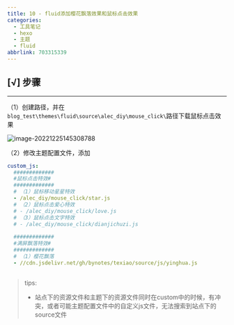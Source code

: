 ```yaml
---
title: 10 - fluid添加樱花飘落效果和鼠标点击效果
categories:
  - 工具笔记
  - hexo
  - 主题
  - fluid
abbrlink: 703315339
---
```


## [√] 步骤

---

（1）创建路径，并在`blog_test\themes\fluid\source\alec_diy\mouse_click\`路径下载鼠标点击效果

![image-20221225145308788](https://cdn.jsdelivr.net/gh/Alec-97/alec-s-images-cloud/img/202212251454939.png)

（2）修改主题配置文件，添加

```yaml
custom_js:
  #############
  #鼠标点击特效#
  #############
  # （1）鼠标移动星星特效
  - /alec_diy/mouse_click/star.js
  # （2）鼠标点击爱心特效
  # - /alec_diy/mouse_click/love.js
  # （3）鼠标点击文字特效
  # - /alec_diy/mouse_click/dianjichuzi.js
  
  #############
  #满屏飘落特效#
  #############  
  # （1）樱花飘落
  - //cdn.jsdelivr.net/gh/bynotes/texiao/source/js/yinghua.js
  
```

> tips:
>
> - 站点下的资源文件和主题下的资源文件同时在custom中的时候，有冲突，或者可能主题配置文件中的自定义js文件，无法搜索到站点下的source文件